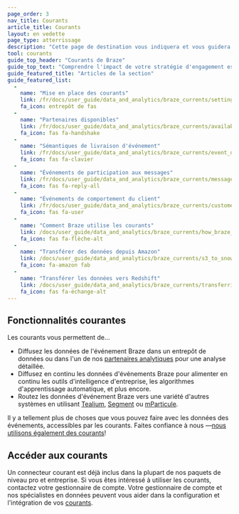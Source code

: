 ```yaml
---
page_order: 3
nav_title: Courants
article_title: Courants
layout: en vedette
page_type: atterrissage
description: "Cette page de destination vous indiquera et vous guidera sur les articles relatifs au produit de données de Braze appelé Courants."
tool: courants
guide_top_header: "Courants de Braze"
guide_top_text: "Comprendre l'impact de votre stratégie d'engagement est essentiel pour informer votre itération et l'optimisation de vos communications avec vos utilisateurs. Pour s'assurer que ces données précieuses d'engagement soient étroitement intégrées avec le reste de vos opérations et contribuer à accroître votre investissement dans la science des données, la plateforme Braze suit un large éventail de données d'événements à partir de votre intégration pour l'analyse, le repositionnement et d'autres cas d'utilisation ailleurs dans vos propres systèmes. <br> <br>L'outil Courants envoie en continu des données à l'un de nos <a href='https://www.braze.com/docs/user_guide/data_and_analytics/braze_currents/available_partners/'>nombreux partenaires de données</a>, vous permettant d'utiliser les données uniques et précieuses que Braze crée pour alimenter vos efforts de BI et d'analytique sur d'autres plates-formes les plus performantes."
guide_featured_title: "Articles de la section"
guide_featured_list:
  - 
    name: "Mise en place des courants"
    link: /fr/docs/user_guide/data_and_analytics/braze_currents/setting_up_currents/
    fa_icon: entrepôt de fas
  - 
    name: "Partenaires disponibles"
    link: /fr/docs/user_guide/data_and_analytics/braze_currents/available_partners/
    fa_icon: fas fa-handshake
  - 
    name: "Sémantiques de livraison d'événement"
    link: /fr/docs/user_guide/data_and_analytics/braze_currents/event_delivery_semantics/
    fa_icon: fas fa-clavier
  - 
    name: "Événements de participation aux messages"
    link: /fr/docs/user_guide/data_and_analytics/braze_currents/message_engagement_events/
    fa_icon: fas fa-reply-all
  - 
    name: "Événements de comportement du client"
    link: /fr/docs/user_guide/data_and_analytics/braze_currents/customer_behavior_events/
    fa_icon: fas fa-user
  - 
    name: "Comment Braze utilise les courants"
    link: /docs/user_guide/data_and_analytics/braze_currents/how_braze_uses_currents/
    fa_icon: fas fa-flèche-alt
  - 
    name: "Transférer des données depuis Amazon"
    link: /docs/user_guide/data_and_analytics/braze_currents/s3_to_snowflake/
    fa_icon: fa-amazon fab
  - 
    name: "Transférer les données vers Redshift"
    link: /docs/user_guide/data_and_analytics/braze_currents/transferring_data_to_redshift/
    fa_icon: fas fa-échange-alt
---
```


## Fonctionnalités courantes

Les courants vous permettent de…
* Diffusez les données de l'événement Braze dans un entrepôt de données ou dans l'un de nos [partenaires analytiques]({{site.baseurl}}/user_guide/data_and_analytics/braze_currents/available_partners/) pour une analyse détaillée.
* Diffusez en continu les données d'événements Braze pour alimenter en continu les outils d'intelligence d'entreprise, les algorithmes d'apprentissage automatique, et plus encore.
* Routez les données d'événement Braze vers une variété d'autres systèmes en utilisant [Tealium]({{site.baseurl}}/partners/data_and_infrastructure_agility/customer_data_platform/tealium/tealium/), [Segment]({{site.baseurl}}/partners/data_and_infrastructure_agility/customer_data_platform/segment/segment/) ou [mParticule]({{site.baseurl}}/partners/data_and_infrastructure_agility/customer_data_platform/mParticle/mparticle_for_currents/).

Il y a tellement plus de choses que vous pouvez faire avec les données des événements, accessibles par les courants. Faites confiance à nous —[nous utilisons également des courants]({{site.baseurl}}/user_guide/data_and_analytics/braze_currents/how_braze_uses_currents/)!

## Accéder aux courants

Un connecteur courant est déjà inclus dans la plupart de nos paquets de niveau pro et entreprise. Si vous êtes intéressé à utiliser les courants, contactez votre gestionnaire de compte. Votre gestionnaire de compte et nos spécialistes en données peuvent vous aider dans la configuration et l'intégration de vos [courants]({{site.baseurl}}/user_guide/data_and_analytics/braze_currents/setting_up_currents/).

